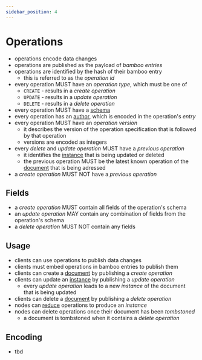 ```yaml
---
sidebar_position: 4
---
```


# Operations

- operations encode data changes
- operations are published as the payload of _bamboo entries_
- operations are identified by the hash of their bamboo entry
  - this is referred to as the _operation id_
- every operation MUST have an _operation type_, which must be one of
  - `CREATE` - results in a _create operation_
  - `UPDATE` - results in a _update operation_
  - `DELETE` - results in a _delete operation_
- every operation MUST have a [schema](/docs/writing-data/schemas)
- every operation has an [author](/docs/writing-data/key-pairs), which is encoded in the operation's _entry_
- every operation MUST have an _operation version_
  - it describes the version of the operation specification that is followed by that operation
  - versions are encoded as integers
- every _delete_ and _update operation_ MUST have a _previous operation_
  - it identifies the [instance](/docs/reading-data/documents-instances#instances) that is being updated or deleted
  - the previous operation MUST be the latest known operation of the [document](/docs/reading-data/documents-instances#documents) that is being adressed
- a _create operation_ MUST NOT have a _previous operation_

## Fields

- a _create operation_ MUST contain all fields of the operation's schema
- an _update operation_ MAY contain any combination of fields from the operation's schema
- a _delete operation_ MUST NOT contain any fields

## Usage

- clients can use operations to publish data changes
- clients must embed operations in bamboo entries to publish them
- clients can create a [document](/docs/reading-data/documents-instances#documents) by publishing a _create operation_
- clients can update an [instance](/docs/reading-data/documents-instances#instances) by publishing a _update operation_
  - every _update operation_ leads to a new _instance_ of the document that is being updated
- clients can delete a [document](/docs/reading-data/documents-instances#documents) by publishing a _delete operation_
- nodes can [reduce](/docs/reading-data/reduction) operations to produce an _instance_
- nodes can delete operations once their document has been _tombstoned_
  - a document is tombstoned when it contains a _delete operation_

## Encoding

- tbd
